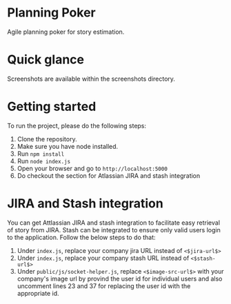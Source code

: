 # Planning Poker
Agile planning poker for story estimation. 

# Quick glance
Screenshots are available within the screenshots directory.

# Getting started
To run the project, please do the following steps:
1. Clone the repository.
2. Make sure you have node installed.
3. Run `npm install`
4. Run `node index.js`
5. Open your browser and go to `http://localhost:5000`
6. Do checkout the section for Atlassian JIRA and stash integration


# JIRA and Stash integration
You can get Attlassian JIRA and stash integration to facilitate easy retrieval of story from JIRA. Stash can be integrated to ensure only valid users login to the application.
Follow the below steps to do that:
1. Under `index.js`, replace your company jira URL instead of `<$jira-url$>`
2. Under `index.js`, replace your company stash URL instead of `<$stash-url$>`
3. Under `public/js/socket-helper.js`, replace `<$image-src-url$>` with your company's image url by provind the user id for individual users and also uncomment lines 23 and 37 for replacing the user id with the appropriate id.
